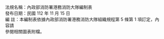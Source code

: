 法規名稱：內政部消防署港務消防大隊編制表  
發布日期：民國 112 年 11 月 15 日  
編 註：本編制表依據內政部消防署港務消防大隊組織規程第 5 條第 1 項訂定，內容請  
參閱相關圖表附檔。  


